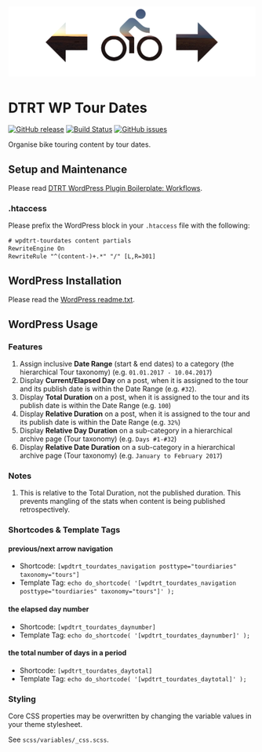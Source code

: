 # ![Tour Dates Navigation](images/github-header.png)

# DTRT WP Tour Dates

[![GitHub release](https://img.shields.io/github/release/dotherightthing/wpdtrt-tourdates.svg)](https://github.com/dotherightthing/wpdtrt-tourdates/releases) [![Build Status](https://github.com/dotherightthing/wpdtrt-tourdates/workflows/Build%20and%20release%20if%20tagged/badge.svg)](https://github.com/dotherightthing/wpdtrt-tourdates/actions?query=workflow%3A%22Build+and+release+if+tagged%22) [![GitHub issues](https://img.shields.io/github/issues/dotherightthing/wpdtrt-tourdates.svg)](https://github.com/dotherightthing/wpdtrt-tourdates/issues)

Organise bike touring content by tour dates.

## Setup and Maintenance

Please read [DTRT WordPress Plugin Boilerplate: Workflows](https://github.com/dotherightthing/wpdtrt-plugin-boilerplate/wiki/Workflows).

### .htaccess

Please prefix the WordPress block in your `.htaccess` file with the following:

```
# wpdtrt-tourdates content partials
RewriteEngine On
RewriteRule "^(content-)+.*" "/" [L,R=301]
```

## WordPress Installation

Please read the [WordPress readme.txt](readme.txt).

## WordPress Usage

### Features

1. Assign inclusive **Date Range** (start & end dates) to a category (the hierarchical Tour taxonomy) (e.g. `01.01.2017 - 10.04.2017`)
2. Display **Current/Elapsed Day** on a post, when it is assigned to the tour and its publish date is within the Date Range (e.g. `#32`).
3. Display **Total Duration** on a post, when it is assigned to the tour and its publish date is within the Date Range (e.g. `100`)
4. Display **Relative Duration** on a post, when it is assigned to the tour and its publish date is within the Date Range (e.g. `32%`)
5. Display **Relative Day Duration** on a sub-category in a hierarchical archive page (Tour taxonomy) (e.g. `Days #1-#32`)
6. Display **Relative Date Duration** on a sub-category in a hierarchical archive page (Tour taxonomy) (e.g. `January to February 2017`)

### Notes

1. This is relative to the Total Duration, not the published duration. This prevents mangling of the stats when content is being published retrospectively.

### Shortcodes & Template Tags

#### previous/next arrow navigation

* Shortcode: `[wpdtrt_tourdates_navigation posttype="tourdiaries" taxonomy="tours"]`
* Template Tag: `echo do_shortcode( '[wpdtrt_tourdates_navigation posttype="tourdiaries" taxonomy="tours"]' );`

#### the elapsed day number

* Shortcode: `[wpdtrt_tourdates_daynumber]`
* Template Tag: `echo do_shortcode( '[wpdtrt_tourdates_daynumber]' );`

#### the total number of days in a period

* Shortcode: `[wpdtrt_tourdates_daytotal]`
* Template Tag: `echo do_shortcode( '[wpdtrt_tourdates_daytotal]' );`

### Styling

Core CSS properties may be overwritten by changing the variable values in your theme stylesheet.

See `scss/variables/_css.scss`.
